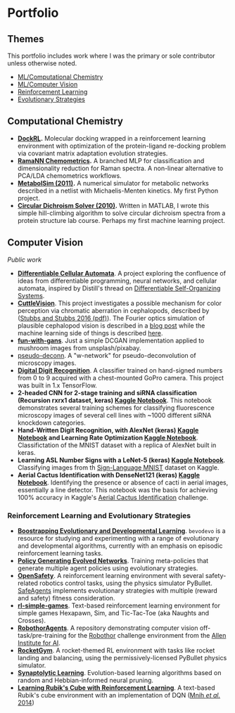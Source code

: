 # Portfolio

## Themes

This portfolio includes work where I was the primary or sole contributor unless otherwise noted. 

* [ML/Computational Chemistry](#compchem)
* [ML/Computer Vision](#cv)
* [Reinforcement Learning](#rl)
* [Evolutionary Strategies](#es)


## Computational Chemistry
<a name="#compchem"></a>

* **[DockRL](https://github.com/rivesunder/DockRL).**
Molecular docking wrapped in a reinforcement learning environment with optimization of the protein-ligand re-docking problem via covariant matrix adaptation evolution strategies.
* **[RamaNN Chemometrics](https://github.com/rivesunder/ramann-metrics).**
A branched MLP for classification and dimensionality reduction for Raman spectra. A non-linear alternative to PCA/LDA chemometrics workflows.
* **[MetabolSim (2011)](https://github.com/rivesunder/metabolsim).**
A numerical simulator for metabolic networks described in a netlist with Michaelis-Menten kinetics. My first Python project.
* **[Circular Dichroism Solver (2010)](https://github.com/riveSunder/circular-dichroism-hillclimber).**
Written in MATLAB, I wrote this simple hill-climbing algorithm to solve circular dichroism spectra from a protein structure lab course. Perhaps my first machine learning project.

## Computer Vision
<a name="#cv"></a>
<em>Public work</em>

* **[Differentiable Cellular Automata](https://github.com/riveSunder/dca)**. 
A project exploring the confluence of ideas from differentiable programming, neural networks, and cellular automata, inspired by Distill's thread on [Differentiable Self-Organizing Systems](https://distill.pub/2020/selforg/).
* **[CuttleVision](https://github.com/riveSunder/cuttleVision)**. 
This project investigates a possible mechanism for color perception via chromatic aberration in cephalopods, described by ([Stubbs and Stubbs 2016 (pdf)](https://www.pnas.org/content/pnas/113/29/8206.full.pdf)). The Fourier optics simulation of plausible cephalopod vision is described in a [blog post](https://thescinder.com/2016/07/25/through-the-strange-eyes-of-a-cuttlefish/) while the machine learning side of things is described [here](https://thescinder.com/2017/10/10/introducing-ceph-o-vision/). 
* **[fun-with-gans](https://github.com/riveSunder/fun-with-gans)**. 
Just a simple DCGAN implementation applied to mushroom images from unsplash/pixabay. 
* [pseudo-deconn](https://github.com/riveSunder/pseudo-deconn). 
A "w-network" for pseudo-deconvolution of microscopy images. 
* **[Digital Digit Recognition](https://github.com/riveSunder/digitalDigitRecognition)**. 
A classifier trained on hand-signed numbers from 0 to 9 acquired with a chest-mounted GoPro camera. This project was built in 1.x TensorFlow.
* **2-headed CNN for 2-stage training and siRNA classification (Recursion rxrx1 dataset, keras) [Kaggle Notebook](https://www.kaggle.com/rivesunder/recursion-2-headed-cnn-and-training-in-2-stages)**. 
This notebook demonstrates several training schemes for classifying fluorescence microscopy images of several cell lines with ~1000 different siRNA knockdown categories.
* **Hand-Written Digit Recognition, with AlexNet (keras) [Kaggle Notebook](https://www.kaggle.com/rivesunder/topless-alexnet-0-9947) and Learning Rate Optimization [Kaggle Notebook](https://www.kaggle.com/rivesunder/optimizing-learning-rate-in-keras)**. 
Classifictation of the MNIST dataset with a replica of AlexNet built in keras. 
* **Learning ASL Number Signs with a LeNet-5 (keras) [Kaggle Notebook](https://www.kaggle.com/rivesunder/learning-asl-signs-with-lenet-5)**. 
Classifying images from th [Sign-Language MNIST](https://www.kaggle.com/datamunge/sign-language-mnist) dataset on Kaggle. 
* **Aerial Cactus Identification with DenseNet121 (keras) [Kaggle Notebook](https://www.kaggle.com/rivesunder/headless-densenet-with-keras)**. 
Identifying the presence or absence of cacti in aerial images, essentially a line detector. This notebook was the basis for achieving 100% accuracy in Kaggle's [Aerial Cactus Identification](https://www.kaggle.com/c/aerial-cactus-identification) challenge. 

### Reinforcement Learning and Evolutionary Strategies
<a name="#rl"></a>
<a name="#es"></a>

* **[Boostrapping Evolutionary and Developmental Learning](https://github.com/rivesunder/bevodevo)**. 
`bevodevo` is a resource for studying and experimenting with a range of evolutionary and developmental algorithms, currently with an emphasis on episodic reinforcement learning tasks.
* **[Policy Generating Evolved Networks](https://github.com/riveSunder/pgens)**. 
Training meta-policies that generate multiple agent policies using evolutionary strategies.
* **[OpenSafety](https://github.com/riveSunder/OpenSafety)**. 
A reinforcement learning environment with several safety-related robotics control tasks, using the physics simulator PyBullet. [SafeAgents](https://github.com/riveSunder/SafeAgents) implements evolutionary strategies with multiple (reward and safety) fitness consideration. 
* **[rl-simple-games](https://github.com/riveSunder/rl-simple-games)**. 
Text-based reinforcement learning environment for simple games Hexapawn, Sim, and Tic-Tac-Toe (aka Naughts and Crosses). 
* **[RobothorAgents](https://github.com/riveSunder/RobothorAgents)**. 
A repository demonstrating computer vision off-task/pre-training for the [Robothor](https://ai2thor.allenai.org/robothor/challenge/) challenge environment from the [Allen Institute for AI](https://allenai.org/). 
* **[RocketGym](https://github.com/riveSunder/RLRocketGym)**. 
A rocket-themed RL environment with tasks like rocket landing and balancing, using the permissively-licensed PyBullet physics simulator.
* **[Synaptolytic Learning](https://github.com/riveSunder/synaptolytic-learning)**. 
Evolution-based learning algorithms based on random and Hebbian-informed neural pruning. 
* **[Learning Rubik's Cube with Reinforcement Learning](https://github.com/riveSunder/lrcuberl)**. 
A text-based Rubik's cube environment with an implementation of DQN ([Mnih *et al.* 2014](https://deepmind.com/research/publications/human-level-control-through-deep-reinforcement-learning))


